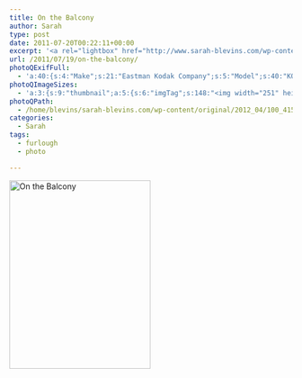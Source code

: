 ```yaml
---
title: On the Balcony
author: Sarah
type: post
date: 2011-07-20T00:22:11+00:00
excerpt: '<a rel="lightbox" href="http://www.sarah-blevins.com/wp-content/main/2012_04/100_4155.jpg" title="On the Balcony"><img width="251" height="335" alt="On the Balcony" src="http://www.sarah-blevins.com/wp-content/thumbnail/2012_04/100_4155.jpg" class="photoQexcerpt photoQLinkImg" /></a>'
url: /2011/07/19/on-the-balcony/
photoQExifFull:
  - 'a:40:{s:4:"Make";s:21:"Eastman Kodak Company";s:5:"Model";s:40:"KODAK EASYSHARE C813 ZOOM DIGITAL CAMERA";s:11:"Orientation";s:17:"1: Normal (0 deg)";s:11:"xResolution";s:3:"480";s:11:"yResolution";s:3:"480";s:14:"ResolutionUnit";s:4:"Inch";s:8:"Software";s:15:"QuickTime 7.6.6";s:8:"DateTime";s:19:"2011:07:20 20:33:25";s:12:"HostComputer";s:15:"Mac OS X 10.6.8";s:12:"ExposureTime";s:17:"10292/1000000 sec";s:7:"FNumber";s:5:"f/3.8";s:15:"ExposureProgram";s:7:"Program";s:15:"ISOSpeedRatings";s:3:"200";s:11:"ExifVersion";s:11:"version 2.2";s:16:"DateTimeOriginal";s:19:"2011:07:19 17:22:11";s:17:"DateTimedigitized";s:19:"2011:07:19 17:22:11";s:17:"ShutterSpeedValue";s:8:"1/97 sec";s:13:"ApertureValue";s:5:"f/3.8";s:17:"ExposureBiasValue";s:4:"0 EV";s:16:"MaxApertureValue";s:5:"f/3.8";s:12:"MeteringMode";s:13:"Multi-Segment";s:11:"LightSource";s:15:"Unknown or Auto";s:5:"Flash";s:16:"Flash, Auto-Mode";s:11:"FocalLength";s:7:"11.6 mm";s:15:"FlashPixVersion";s:9:"version 1";s:10:"ColorSpace";s:4:"sRGB";s:14:"ExifImageWidth";s:11:"3296 pixels";s:15:"ExifImageHeight";s:11:"2472 pixels";s:13:"ExposureIndex";s:3:"200";s:13:"SensingMethod";s:35:"Unknown: One Chip Color Area Sensor";s:10:"FileSource";s:20:"Digital Still Camera";s:9:"SceneType";s:21:"Directly Photographed";s:12:"ExposureMode";s:1:"0";s:12:"WhiteBalance";s:1:"0";s:16:"DigitalZoomRatio";s:1:"0";s:16:"SceneCaptureMode";s:1:"0";s:8:"Contrast";s:1:"0";s:10:"Saturation";s:1:"0";s:9:"Sharpness";s:1:"0";s:20:"FocalLength35mmEquiv";s:0:"";}'
photoQImageSizes:
  - 'a:3:{s:9:"thumbnail";a:5:{s:6:"imgTag";s:148:"<img width="251" height="335" alt="On the Balcony" src="http://www.sarah-blevins.com/wp-content/thumbnail/2012_04/100_4155.jpg" class="PhotoQImg" />";s:6:"imgUrl";s:70:"http://www.sarah-blevins.com/wp-content/thumbnail/2012_04/100_4155.jpg";s:7:"imgPath";s:73:"/home/blevins/sarah-blevins.com/wp-content/thumbnail/2012_04/100_4155.jpg";s:8:"imgWidth";s:3:"251";s:9:"imgHeight";s:3:"335";}s:4:"main";a:5:{s:6:"imgTag";s:143:"<img width="394" height="525" alt="On the Balcony" src="http://www.sarah-blevins.com/wp-content/main/2012_04/100_4155.jpg" class="PhotoQImg" />";s:6:"imgUrl";s:65:"http://www.sarah-blevins.com/wp-content/main/2012_04/100_4155.jpg";s:7:"imgPath";s:68:"/home/blevins/sarah-blevins.com/wp-content/main/2012_04/100_4155.jpg";s:8:"imgWidth";s:3:"394";s:9:"imgHeight";s:3:"525";}s:8:"original";a:5:{s:6:"imgTag";s:149:"<img width="2472" height="3296" alt="On the Balcony" src="http://www.sarah-blevins.com/wp-content/original/2012_04/100_4155.jpg" class="PhotoQImg" />";s:6:"imgUrl";s:69:"http://www.sarah-blevins.com/wp-content/original/2012_04/100_4155.jpg";s:7:"imgPath";s:72:"/home/blevins/sarah-blevins.com/wp-content/original/2012_04/100_4155.jpg";s:8:"imgWidth";s:4:"2472";s:9:"imgHeight";s:4:"3296";}}'
photoQPath:
  - /home/blevins/sarah-blevins.com/wp-content/original/2012_04/100_4155.jpg
categories:
  - Sarah
tags:
  - furlough
  - photo

---
```

<a rel="lightbox" href="http://www.sarah-blevins.com/wp-content/original/2012_04/100_4155.jpg" title="On the Balcony"><img width="251" height="335" alt="On the Balcony" src="http://www.sarah-blevins.com/wp-content/thumbnail/2012_04/100_4155.jpg" class="photoQcontent photoQLinkImg" /></a>

<div class="photoQDescr">
</div>